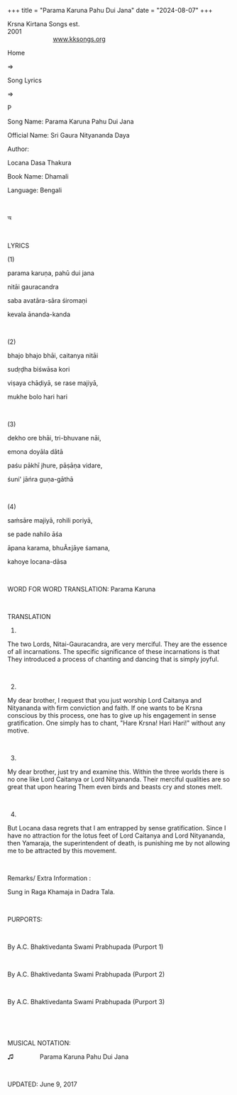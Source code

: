 +++ 
title = "Parama Karuna Pahu Dui Jana"
date = "2024-08-07"
+++

Krsna Kirtana Songs est.
2001                                                                                                                                    
            
www.kksongs.org








Home
 
⇒
 
Song Lyrics
 
⇒
 
P


Song
Name: Parama Karuna Pahu Dui Jana


Official
Name: Sri Gaura Nityananda Daya


Author:

Locana Dasa Thakura


Book
Name: 
Dhamali


Language: 
Bengali


 








অ


















 


LYRICS


(1)


parama
karuṇa, pahū dui jana

nitāi gauracandra

saba avatāra-sāra śiromaṇi

kevala ānanda-kanda


 


(2)


bhajo
bhajo bhāi, caitanya nitāi

sudṛḍha biśwāsa kori

viṣaya chāḍiyā, se rase majiyā,

mukhe bolo hari hari


 


(3)


dekho
ore bhāi, tri-bhuvane nāi,

emona doyāla dātā

paśu pākhī jhure, pāṣāṇa vidare,

śuni' jāńra guṇa-gāthā


 


(4)


saḿsāre
majiyā, rohili poriyā,

se pade nahilo āśa

āpana karama, bhuÃ±jāye śamana,

kahoye locana-dāsa


 


WORD
FOR WORD TRANSLATION: 
Parama
Karuna


 


TRANSLATION


1)
The two Lords, Nitai-Gauracandra, are very merciful. They are the essence of
all incarnations. The specific significance of these incarnations is that They
introduced a process of chanting and dancing that is simply joyful.


 


2)
My dear brother, I request that you just worship Lord Caitanya and Nityananda
with firm conviction and faith. If one wants to be Krsna conscious by this
process, one has to give up his engagement in sense gratification. One simply
has to chant, "Hare Krsna! Hari Hari!" without any motive.


 


3)
My dear brother, just try and examine this. Within the three worlds there is no
one like Lord Caitanya or Lord Nityananda. Their merciful qualities are so
great that upon hearing Them even birds and beasts cry and stones melt.


 


4)
But Locana dasa regrets that I am entrapped by sense gratification. Since I
have no attraction for the lotus feet of Lord Caitanya and Lord Nityananda,
then Yamaraja, the superintendent of death, is punishing me by not allowing me
to be attracted by this movement.


 


Remarks/ Extra Information
: 


Sung
in Raga Khamaja in Dadra Tala.


 


PURPORTS:


       

By A.C.
Bhaktivedanta Swami Prabhupada (Purport 1)


       

By A.C.
Bhaktivedanta Swami Prabhupada (Purport 2)


       

By A.C.
Bhaktivedanta Swami Prabhupada (Purport 3)


 


 


MUSICAL
NOTATION:


♫
   
          
Parama Karuna Pahu Dui Jana


 


UPDATED:
 June 9, 2017